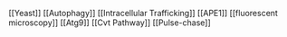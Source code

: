 [[Yeast]]
[[Autophagy]]
[[Intracellular Trafficking]]
[[APE1]]
[[fluorescent microscopy]]
[[Atg9]]
[[Cvt Pathway]]
[[Pulse-chase]]
